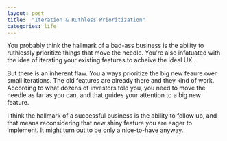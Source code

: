 ```yaml
---
layout: post
title:  "Iteration & Ruthless Prioritization"
categories: life
---
```


You probably think the hallmark of a bad-ass business is the ability to ruthlessly prioritize things that move the needle.
You're also infatuated with the idea of iterating your existing features to acheive the ideal UX. 
<!--more-->
But there is an inherent flaw. You always prioritize the big new feaure over small iterations. The old features are already there and they kind of work. According to what dozens of investors told you, you need to move the needle as far as you can, and that guides your attention to a big new feature.

I think the hallmark of a successful business is the ability to follow up, and that means reconsidering that new shiny feature you are eager to implement. It might turn out to be only a nice-to-have anyway.
